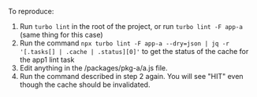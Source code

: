 To reproduce:

1. Run `turbo lint` in the root of the project, or run `turbo lint -F app-a` (same thing for this case)
2. Run the command `npx turbo lint -F app-a --dry=json | jq -r '[.tasks[] | .cache | .status][0]'` to get the status of the cache for the app1 lint task
3. Edit anything in the /packages/pkg-a/a.js file.
4. Run the command described in step 2 again. You will see "HIT" even though the cache should be invalidated.
